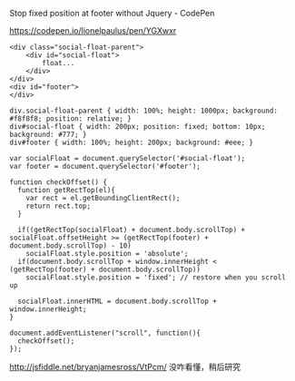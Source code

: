 Stop fixed position at footer without Jquery - CodePen

https://codepen.io/lionelpaulus/pen/YGXwxr

    <div class="social-float-parent">
        <div id="social-float">
            float...
        </div>
    </div>
    <div id="footer">
    </div>

    div.social-float-parent { width: 100%; height: 1000px; background: #f8f8f8; position: relative; }
    div#social-float { width: 200px; position: fixed; bottom: 10px; background: #777; }
    div#footer { width: 100%; height: 200px; background: #eee; }

    var socialFloat = document.querySelector('#social-float');
    var footer = document.querySelector('#footer');
    
    function checkOffset() {
      function getRectTop(el){
        var rect = el.getBoundingClientRect();
        return rect.top;
      }
      
      if((getRectTop(socialFloat) + document.body.scrollTop) + socialFloat.offsetHeight >= (getRectTop(footer) + document.body.scrollTop) - 10)
        socialFloat.style.position = 'absolute';
      if(document.body.scrollTop + window.innerHeight < (getRectTop(footer) + document.body.scrollTop))
        socialFloat.style.position = 'fixed'; // restore when you scroll up
      
      socialFloat.innerHTML = document.body.scrollTop + window.innerHeight;
    }
    
    document.addEventListener("scroll", function(){
      checkOffset();
    });

http://jsfiddle.net/bryanjamesross/VtPcm/
没咋看懂，稍后研究
